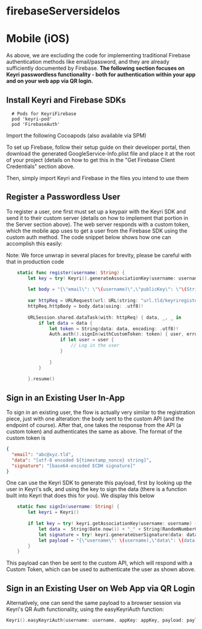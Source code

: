 # firebaseServersideIos

# Mobile (iOS)

As above, we are excluding the code for implementing traditional Firebase authentication methods like email/password, and they are already sufficiently documented by Firebase. **The following section focuses on Keyri passwordless functionality - both for authentication within your app and on your web app via QR login.**

## Install Keyri and Firebase SDKs

```none
  # Pods for KeyriFirebase
  pod 'keyri-pod'
  pod 'FirebaseAuth'
```

Import the following Cocoapods (also available via SPM)

To set up Firebase, follow their setup guide on their developer portal, then download the generated GoogleService-Info.plist file and place it at the root of your project (details on how to get this in the "Get Firebase Client Credentials" section above.

Then, simply import Keyri and Firebase in the files you intend to use them

## Register a Passwordless User

To register a user, one first must set up a keypair with the Keyri SDK and send it to their custom server (details on how to implement that portion in the Server section above). The web server responds with a custom token, which the mobile app uses to get a user from the Firebase SDK using the custom auth method. The code snippet below shows how one can accomplish this easily:&#x20;

Note: We force unwrap in several places for brevity, please be careful with that in production code

```swift
    static func register(username: String) {
        let key = try! Keyri().generateAssociationKey(username: username).derRepresentation.base64EncodedString
        
        let body = "{\"email\": \"\(username)\",\"publicKey\": \"\(String(describing: key))\"}"
        
        var httpReq = URLRequest(url: URL(string: "url.tld/keyriregister")!)
        httpReq.httpBody = body.data(using: .utf8)!
        
        URLSession.shared.dataTask(with: httpReq) { data, _, _ in
            if let data = data {
                let token = String(data: data, encoding: .utf8)!
                Auth.auth().signIn(withCustomToken: token) { user, error in
                    if let user = user {
                        // Log in the user
                    }
                    
                }
            }
            
        }.resume()
```

## Sign in an Existing User In-App

To sign in an existing user, the flow is actually very similar to the registration piece, just with one alteration: the body sent to the custom API (and the endpoint of course). After that, one takes the response from the API (a custom token) and authenticates the same as above. The format of the custom token is&#x20;

```json
{
  "email": "abc@xyz.tld",
  "data": "[utf-8 encoded ${timestamp_nonce} string]",
  "signature": "[base64-encoded ECDH signature]"
}
```

One can use the Keyri SDK to generate this payload, first by looking up the user in Keyri's sdk, and using the key to sign the data (there is a function built into Keyri that does this for you). We display this below

```swift
    static func signIn(username: String) {
        let keyri = Keyri()
        
        if let key = try! keyri.getAssociationKey(username: username) {
            let data =  String(Date.now()) + "_" + String(RandomNumberGenerator().random(100000))
            let signature = try! keyri.generateUserSignature(data: data)
            let payload = "{\"username\": \(username),\"data\": \(data),\"signature\": \"\(signature)\"}"
        }
    }
```

This payload can then be sent to the custom API, which will respond with a Custom Token, which can be used to authenticate the user as shown above.&#x20;

## Sign in an Existing User on Web App via QR Login

Alternatively, one can send the same payload to a browser session via Keyri's QR Auth functionality, using the easyKeyriAuth function:

```swift
Keyri().easyKeyriAuth(username: username, appKey: appKey, payload: payload)
```
